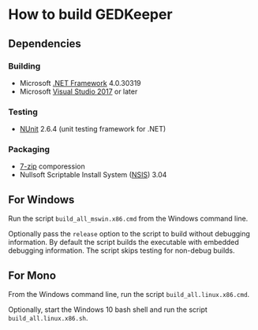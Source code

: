 # How to build GEDKeeper

## Dependencies

### Building

* Microsoft [.NET Framework](https://dotnet.microsoft.com/) 4.0.30319
* Microsoft [Visual Studio 2017](https://visualstudio.microsoft.com/) or later

### Testing
* [NUnit](https://github.com/nunit) 2.6.4 (unit testing framework for .NET)

### Packaging

* [7-zip](https://sourceforge.net/projects/sevenzip/) comporession
* Nullsoft Scriptable Install System ([NSIS](https://sourceforge.net/projects/nsis/)) 3.04

## For Windows

Run the script `build_all_mswin.x86.cmd` from the Windows command line.

Optionally pass the `release` option to the script to build without
debugging information. By default the script builds the executable with
embedded debugging information. The script skips testing for non-debug
builds.

## For Mono

From the Windows command line, run the script `build_all.linux.x86.cmd`.

Optionally, start the Windows 10 bash shell and run the script `build_all.linux.x86.sh`.